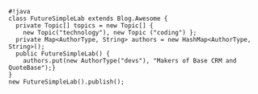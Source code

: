     #!java
    class FutureSimpleLab extends Blog.Awesome {
      private Topic[] topics = new Topic[] {
        new Topic("technology"), new Topic ("coding") };
      private Map<AuthorType, String> authors = new HashMap<AuthorType, String>();
      public FutureSimpleLab() {
        authors.put(new AuthorType("devs"), "Makers of Base CRM and QuoteBase");}
    }
    new FutureSimpleLab().publish();
